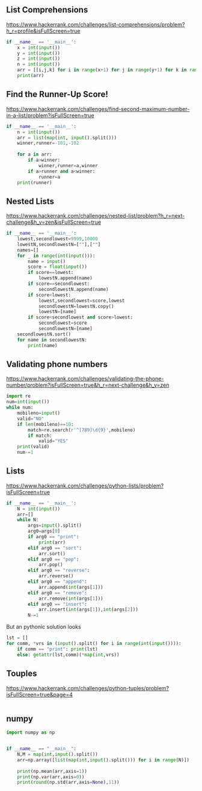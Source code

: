## List Comprehensions
https://www.hackerrank.com/challenges/list-comprehensions/problem?h_r=profile&isFullScreen=true
```python
if __name__ == '__main__':
    x = int(input())
    y = int(input())
    z = int(input())
    n = int(input())
    arr = [[i,j,k] for i in range(x+1) for j in range(y+1) for k in range(z+1) if i+j+k!=n ]
    print(arr)
```

## Find the Runner-Up Score!
https://www.hackerrank.com/challenges/find-second-maximum-number-in-a-list/problem?isFullScreen=true
```python
if __name__ == '__main__':
    n = int(input())
    arr = list(map(int, input().split()))
    winner,runner=-101,-102
    
    for a in arr:
        if a>winner:
            winner,runner=a,winner
        if a>runner and a<winner:
            runner=a
    print(runner)
```

## Nested Lists
https://www.hackerrank.com/challenges/nested-list/problem?h_r=next-challenge&h_v=zen&isFullScreen=true
```python
if __name__ == '__main__':
    lowest,secondlowest=9999,10000
    lowestN,secondlowestN=[""],[""]
    names=[]
    for _ in range(int(input())):
        name = input()
        score = float(input())
        if score==lowest:
            lowestN.append(name)
        if score==secondlowest:
            secondlowestN.append(name)
        if score<lowest:
            lowest,secondlowest=score,lowest
            secondlowestN=lowestN.copy()
            lowestN=[name]
        if score<secondlowest and score>lowest:
            secondlowest=score
            secondlowestN=[name]
    secondlowestN.sort()
    for name in secondlowestN:
        print(name)
```

## Validating phone numbers
https://www.hackerrank.com/challenges/validating-the-phone-number/problem?isFullScreen=true&h_r=next-challenge&h_v=zen
```python
import re
num=int(input())
while num:
    mobileno=input()
    valid="NO"
    if len(mobileno)==10:
        match=re.search(r'^[789]\d{9}',mobileno)
        if match:
            valid="YES"
    print(valid)
    num-=1
```

## Lists
https://www.hackerrank.com/challenges/python-lists/problem?isFullScreen=true
```python
if __name__ == '__main__':
    N = int(input())
    arr=[]
    while N:
        args=input().split()
        arg0=args[0]
        if arg0 == "print":
            print(arr)
        elif arg0 == "sort":
            arr.sort()
        elif arg0 == "pop":
            arr.pop()
        elif arg0 == "reverse":
            arr.reverse()
        elif arg0 == "append":
            arr.append(int(args[1]))
        elif arg0 == "remove":
            arr.remove(int(args[1]))
        elif arg0 == "insert":
            arr.insert(int(args[1]),int(args[2]))
        N-=1
```
But an pythonic solution looks 
```python
lst = []
for comm, *vrs in (input().split() for i in range(int(input()))):
    if comm == "print": print(lst)
    else: getattr(lst,comm)(*map(int,vrs))
```

## Touples
https://www.hackerrank.com/challenges/python-tuples/problem?isFullScreen=true&page=4
```python

```

## numpy
```python
import numpy as np


if __name__ == "__main__":
    N,M = map(int,input().split())
    arr=np.array([list(map(int,input().split())) for i in range(N)])
    
    print(np.mean(arr,axis=1))
    print(np.var(arr,axis=0))
    print(round(np.std(arr,axis=None),11))

```